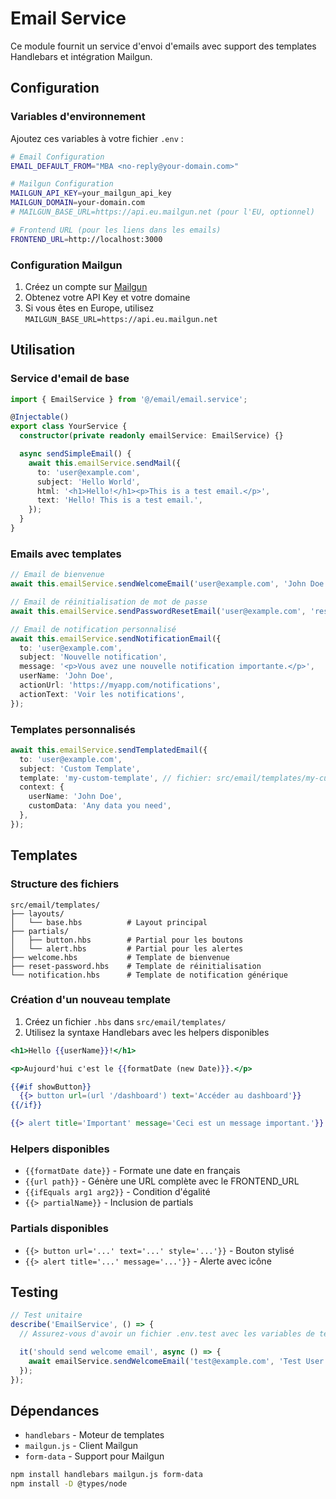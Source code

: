 # Email Service

Ce module fournit un service d'envoi d'emails avec support des templates Handlebars et intégration Mailgun.

## Configuration

### Variables d'environnement

Ajoutez ces variables à votre fichier `.env` :

```bash
# Email Configuration
EMAIL_DEFAULT_FROM="MBA <no-reply@your-domain.com>"

# Mailgun Configuration
MAILGUN_API_KEY=your_mailgun_api_key
MAILGUN_DOMAIN=your-domain.com
# MAILGUN_BASE_URL=https://api.eu.mailgun.net (pour l'EU, optionnel)

# Frontend URL (pour les liens dans les emails)
FRONTEND_URL=http://localhost:3000
```

### Configuration Mailgun

1. Créez un compte sur [Mailgun](https://www.mailgun.com/)
2. Obtenez votre API Key et votre domaine
3. Si vous êtes en Europe, utilisez `MAILGUN_BASE_URL=https://api.eu.mailgun.net`

## Utilisation

### Service d'email de base

```typescript
import { EmailService } from '@/email/email.service';

@Injectable()
export class YourService {
  constructor(private readonly emailService: EmailService) {}

  async sendSimpleEmail() {
    await this.emailService.sendMail({
      to: 'user@example.com',
      subject: 'Hello World',
      html: '<h1>Hello!</h1><p>This is a test email.</p>',
      text: 'Hello! This is a test email.',
    });
  }
}
```

### Emails avec templates

```typescript
// Email de bienvenue
await this.emailService.sendWelcomeEmail('user@example.com', 'John Doe');

// Email de réinitialisation de mot de passe
await this.emailService.sendPasswordResetEmail('user@example.com', 'reset-token-123');

// Email de notification personnalisé
await this.emailService.sendNotificationEmail({
  to: 'user@example.com',
  subject: 'Nouvelle notification',
  message: '<p>Vous avez une nouvelle notification importante.</p>',
  userName: 'John Doe',
  actionUrl: 'https://myapp.com/notifications',
  actionText: 'Voir les notifications',
});
```

### Templates personnalisés

```typescript
await this.emailService.sendTemplatedEmail({
  to: 'user@example.com',
  subject: 'Custom Template',
  template: 'my-custom-template', // fichier: src/email/templates/my-custom-template.hbs
  context: {
    userName: 'John Doe',
    customData: 'Any data you need',
  },
});
```

## Templates

### Structure des fichiers

```
src/email/templates/
├── layouts/
│   └── base.hbs          # Layout principal
├── partials/
│   ├── button.hbs        # Partial pour les boutons
│   └── alert.hbs         # Partial pour les alertes
├── welcome.hbs           # Template de bienvenue
├── reset-password.hbs    # Template de réinitialisation
└── notification.hbs      # Template de notification générique
```

### Création d'un nouveau template

1. Créez un fichier `.hbs` dans `src/email/templates/`
2. Utilisez la syntaxe Handlebars avec les helpers disponibles

```handlebars
<h1>Hello {{userName}}!</h1>

<p>Aujourd'hui c'est le {{formatDate (new Date)}}.</p>

{{#if showButton}}
  {{> button url=(url '/dashboard') text='Accéder au dashboard'}}
{{/if}}

{{> alert title='Important' message='Ceci est un message important.'}}
```

### Helpers disponibles

- `{{formatDate date}}` - Formate une date en français
- `{{url path}}` - Génère une URL complète avec le FRONTEND_URL
- `{{ifEquals arg1 arg2}}` - Condition d'égalité
- `{{> partialName}}` - Inclusion de partials

### Partials disponibles

- `{{> button url='...' text='...' style='...'}}` - Bouton stylisé
- `{{> alert title='...' message='...'}}` - Alerte avec icône

## Testing

```typescript
// Test unitaire
describe('EmailService', () => {
  // Assurez-vous d'avoir un fichier .env.test avec les variables de test

  it('should send welcome email', async () => {
    await emailService.sendWelcomeEmail('test@example.com', 'Test User');
  });
});
```

## Dépendances

- `handlebars` - Moteur de templates
- `mailgun.js` - Client Mailgun
- `form-data` - Support pour Mailgun

```bash
npm install handlebars mailgun.js form-data
npm install -D @types/node
```
